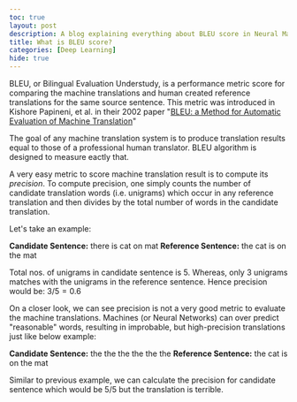 ```yaml
---
toc: true
layout: post
description: A blog explaining everything about BLEU score in Neural Machine Translation
title: What is BLEU score?
categories: [Deep Learning]
hide: true
---
```


BLEU, or Bilingual Evaluation Understudy, is a performance metric score for comparing the machine translations and human created reference translations for the same source sentence. This metric was introduced in Kishore Papineni, et al. in their 2002 paper "[BLEU: a Method for Automatic Evaluation of Machine Translation](!https://aclanthology.org/P02-1040.pdf)"

The goal of any machine translation system is to produce translation results equal to those of a professional human translator. BLEU algorithm is designed to measure eactly that.

A very easy metric to score machine translation result is to compute its *precision*. To compute precision, one simply counts the number of candidate translation words (i.e. unigrams) which occur in any reference translation and then divides by the total number of words in the candidate translation.

Let's take an example:

**Candidate Sentence:** there is cat on mat 
**Reference Sentence:** the cat is on the mat

Total nos. of unigrams in candidate sentence is $5$. Whereas, only 3 unigrams matches with the unigrams in the reference sentence. Hence precision would be: $3/5 = 0.6$

On a closer look, we can see precision is not a very good metric to evaluate the machine translations. Machines (or Neural Networks) can over predict "reasonable" words, resulting in improbable, but high-precision translations just like below example:

**Candidate Sentence:** the the the the the the
**Reference Sentence:** the cat is on the mat

Similar to previous example, we can calculate the precision for candidate sentence which would be $5/5$ but the translation is terrible.

